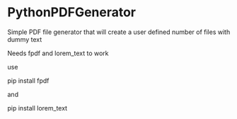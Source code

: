 # PythonPDFGenerator
Simple PDF file generator that will create a user defined number of files with dummy text

Needs fpdf and lorem_text to work

use 

pip install fpdf

and

pip install lorem_text
